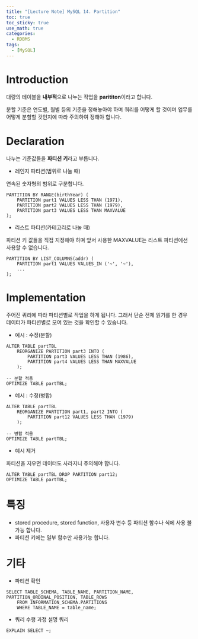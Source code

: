 ```yaml
---
title: "[Lecture Note] MySQL 14. Partition"
toc: true
toc_sticky: true
use_math: true
categories:
  - RDBMS
tags:
  - [MySQL]
---
```


# Introduction 

대량의 테이블을 **내부적**으로 나누는 작업을 **parititon**이라고 합니다.

분할 기준은 연도별, 월별 등의 기준을 정해놓아야 하며 쿼리를 어떻게 할 것이며 업무를 어떻게 분할할 것인지에 따라 주의하여 정해야 합니다.

# Declaration

나누는 기준값들을 **파티션 키**라고 부릅니다.

- 레인지 파티션(범위로 나눌 때)

연속된 숫자형의 범위로 구분합니다.

```
PARTITION BY RANGE(birthYear) (
    PARTITION part1 VALUES LESS THAN (1971),
    PARTITION part2 VALUES LESS THAN (1979),
    PARTITION part3 VALUES LESS THAN MAXVALUE
);
```

- 리스트 파티션(카테고리로 나눌 때)

파티션 키 값들을 직접 지정해야 하며  앞서 사용한 MAXVALUE는 리스트 파티션에선 사용할 수 없습니다.

```
PARTITION BY LIST_COLUMNS(addr) (
    PARTITION part1 VALUES VALUES_IN ('~', '~'),
    ...
);
```



# Implementation

주어진 쿼리에 따라 파티션별로 작업을 하게 됩니다. 그래서 단순 전체 읽기를 한 경우 데이터가 파티션별로 모여 있는 것을 확인할 수 있습니다.

- 예시 : 수정(분할)

```
ALTER TABLE partTBL 
	REORGANIZE PARTITION part3 INTO (
		PARTITION part3 VALUES LESS THAN (1986),
		PARTITION part4 VALUES LESS THAN MAXVALUE
	);

-- 분할 적용
OPTIMIZE TABLE partTBL;
```

- 예시 : 수정(병합)

```
ALTER TABLE partTBL 
	REORGANIZE PARTITION part1, part2 INTO (
		PARTITION part12 VALUES LESS THAN (1979)
	);

-- 병합 적용
OPTIMIZE TABLE partTBL;
```

- 예시 제거

파티션을 지우면 데이터도 사라지니 주의해야 합니다.

```
ALTER TABLE partTBL DROP PARTITION part12;
OPTIMIZE TABLE partTBL;
```

# 특징

- stored procedure, stored function, 사용자 변수 등 파티션 함수나 식에 사용 불가능 합니다.
- 파티션 키에는 일부 함수만 사용가능 합니다.

# 기타

- 파티션 확인

```
SELECT TABLE_SCHEMA, TABLE_NAME, PARTITION_NAME, PARTITION_ORDINAL_POSITION, TABLE_ROWS
    FROM INFORMATION_SCHEMA.PARTITIONS
    WHERE TABLE_NAME = table_name;
```

- 쿼리 수행 과정 설명 쿼리

```
EXPLAIN SELECT ~;
```